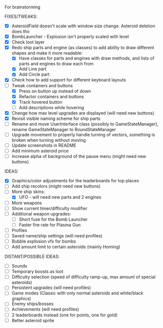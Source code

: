 For brainstorming

FIXES/TWEAKS:
- [x] AsteroidField doesn't scale with window size change. Asteroid deletion does tho
- [x] BombLauncher - Explosion isn't properly scaled with level
- [x] Check loot layer
- [x] Redo ship parts and engine (as classes) to add ability to draw different shapes and make it more readable:
    - [x] Have classes for parts and engines with draw methods, and lists of parts and engines to draw each from
    - [x] Add Line part
    - [x] Add Circle part
- [x] Check how to add support for different keyboard layouts
- [ ] Tweak containers and buttons
    - [x] Press on button up instead of down
    - [x] Refactor containers and buttons
    - [x] Track hovered button
    - [ ] Add descriptions while hovering
- [x] Change how max level upgrades are displayed (will need new buttons)
- [x] Revisit visible naming scheme for ship parts
- [ ] Rename and move UserInterface class (possibly to GameStateManager), rename GameStateManager to RoundStateManager
- [ ] Upgrade movement to properly handle turning of vectors, something is broken when turning without moving
- [ ] Update screenshots in README
- [ ] Add minimum asteroid price
- [ ] Increase alpha of background of the pause menu (might need new buttons)

IDEAS:
- [x] Graphics/color adjustments for the leaderboards for top places
- [ ] Add ship recolors (might need new buttons)
- [ ] More ship skins:
    - [x] UFO - will need new parts and 2 engines
- [ ] More weapons
- [ ] Show current timer/difficulty modifier
- [ ] Additional weapon upgrades:
    - [ ] Short fuse for the Bomb Launcher
    - [ ] Faster fire rate for Plasma Gun
- [ ] Profiles
- [ ] Saved name/ship settings (will need profiles)
- [ ] Bubble explosion vfx for bombs
- [ ] Add amount limit to certain asteroids (mainly Homing)

DISTANT/POSSIBLE IDEAS:
- [ ] Sounds
- [ ] Temporary boosts as loot
- [ ] Difficulty selection (speed of difficulty ramp-up, max amount of special asteroids)
- [ ] Persistent upgrades (will need profiles)
- [ ] Game modes (Classic with only normal asteroids and white/black graphics)
- [ ] Enemy ships/bosses
- [ ] Achievements (will need profiles)
- [ ] 2 leaderboards instead (one for points, one for gold)
- [ ] Better asteroid sprite